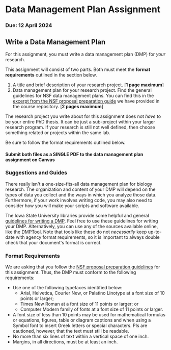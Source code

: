 # Data Management Plan Assignment

### Due: 12 April 2024

## Write a Data Management Plan

For this assignment, you must write a data management plan (DMP) for *your* research.

This assignment will consist of two parts. Both must meet the **format requirements** outlined in the section below.

1. A title and brief description of your research project. [**1 page maximum**]
2. Data management plan for your research project. Find the general guidelines for NSF data management plans. You can find this in the [excerpt from the NSF proposal preparation guide](https://github.com/EEOB-BioData/BCB546-Spring2024/blob/master/assignments/DMP_Assignment/NSF-DMP.md) we have provided in the course repository. [**2 pages maximum**]

The research project you write about for this assignment does not *have* to be your entire PhD thesis. It can be just a sub-project within your larger research program. If your research is still not well defined, then choose something related or projects within the same lab.

Be sure to follow the format requirements outlined below.

#### Submit both files as a SINGLE PDF to the data management plan assignment on Canvas

### Suggestions and Guides

There really isn't a one-size-fits-all data management plan for biology research. The organization and content of your DMP will depend on the types of data you collect and the ways in which you analyze those data. Furthermore, if your work involves writing code, you may also need to consider how you will make your scripts and software available. 

The Iowa State University libraries provide some helpful and general [guidelines for writing a DMP](http://instr.iastate.libguides.com/dmp/home).
Feel free to use these guidelines for writing your DMP. Alternatively, you can use any of the sources available online, like the [DMPTool](https://dmptool.org/). Note that tools like these do not *necessarily* keep up-to-date with agency format requirements, so it is important to always double check that your document's format is correct.

### Format Requirements

We are asking that you follow the [NSF proposal preparation guidelines](https://www.nsf.gov/pubs/policydocs/pappg18_1/pappg_2.jsp) for this assignment. Thus, the DMP must conform to the following requirements:

* Use one of the following typefaces identified below:
  * Arial, Helvetica, Courier New, or Palatino Linotype at a font size of 10 points or larger;
  * Times New Roman at a font size of 11 points or larger; or
  * Computer Modern family of fonts at a font size of 11 points or larger.
* A font size of less than 10 points may be used for mathematical formulas or equations, figures, table or diagram captions and when using a Symbol font to insert Greek letters or special characters. PIs are cautioned, however, that the text must still be readable.
* No more than six lines of text within a vertical space of one inch.
* Margins, in all directions, must be at least an inch.